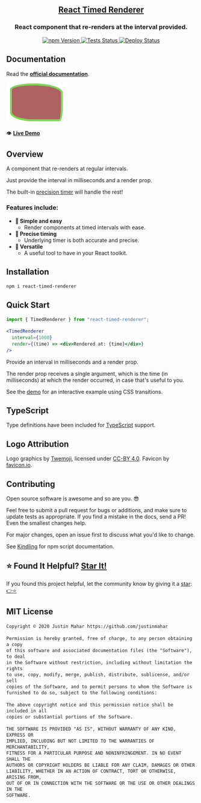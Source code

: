 <h2 align="center">
  <a href="https://github.com/justinmahar/react-timed-renderer">React Timed Renderer</a>
</h2>
<h3 align="center">
  React component that re-renders at the interval provided.
</h3>
<p align="center">
  <a href="https://badge.fury.io/js/react-timed-renderer">
    <img src="https://badge.fury.io/js/react-timed-renderer.svg" alt="npm Version"/>
  </a>
  <a href="https://github.com/justinmahar/react-timed-renderer/actions?query=workflow%3ATests">
    <img src="https://github.com/justinmahar/react-timed-renderer/workflows/Tests/badge.svg" alt="Tests Status"/>
  </a>
  <a href="https://github.com/justinmahar/react-timed-renderer/actions?query=workflow%3ADeploy">
    <img src="https://github.com/justinmahar/react-timed-renderer/workflows/Deploy/badge.svg" alt="Deploy Status"/>
  </a>
</p>

## Documentation

Read the **[official documentation](https://justinmahar.github.io/react-timed-renderer/)**.

[![Demo](./src/__docz__/images/demo.gif "Demo")](https://justinmahar.github.io/react-timed-renderer/TimedRenderer#example)

👁️ **[Live Demo](https://justinmahar.github.io/react-timed-renderer/TimedRenderer#example)**

## Overview

A component that re-renders at regular intervals.

Just provide the interval in milliseconds and a render prop.

The built-in [precision timer](https://justinmahar.github.io/react-use-precision-timer/) will handle the rest!

### Features include:

- **🙌 Simple and easy**
  - Render components at timed intervals with ease.
- **🎯 Precise timing**
  - Underlying timer is both accurate and precise.
- **🧰 Versatile**
  - A useful tool to have in your React toolkit.

## Installation

```
npm i react-timed-renderer
```

## Quick Start

```jsx
import { TimedRenderer } from "react-timed-renderer";
```

```jsx
<TimedRenderer
  interval={1000}
  render={(time) => <div>Rendered at: {time}</div>}
/>
```

Provide an interval in milliseconds and a render prop.

The render prop receives a single argument, which is the time (in milliseconds) at which the render occurred, in case that's useful to you.

See the [demo](https://justinmahar.github.io/react-timed-renderer/TimedRenderer#example) for an interactive example using CSS transitions.

## TypeScript

Type definitions have been included for [TypeScript](https://www.typescriptlang.org/) support.

## Logo Attribution

Logo graphics by [Twemoji](https://github.com/twitter/twemoji), licensed under [CC-BY 4.0](https://creativecommons.org/licenses/by/4.0/). Favicon by [favicon.io](https://favicon.io/emoji-favicons/).

## Contributing

Open source software is awesome and so are you. 😎

Feel free to submit a pull request for bugs or additions, and make sure to update tests as appropriate. If you find a mistake in the docs, send a PR! Even the smallest changes help.

For major changes, open an issue first to discuss what you'd like to change.

See [Kindling](https://tinyurl.com/kindlingscripts) for npm script documentation.

## ⭐ Found It Helpful? [Star It!](https://github.com/justinmahar/react-timed-renderer/stargazers)

If you found this project helpful, let the community know by giving it a [star](https://github.com/justinmahar/react-timed-renderer/stargazers): [👉⭐](https://github.com/justinmahar/react-timed-renderer/stargazers)

## MIT License

```
Copyright © 2020 Justin Mahar https://github.com/justinmahar

Permission is hereby granted, free of charge, to any person obtaining a copy
of this software and associated documentation files (the "Software"), to deal
in the Software without restriction, including without limitation the rights
to use, copy, modify, merge, publish, distribute, sublicense, and/or sell
copies of the Software, and to permit persons to whom the Software is
furnished to do so, subject to the following conditions:

The above copyright notice and this permission notice shall be included in all
copies or substantial portions of the Software.

THE SOFTWARE IS PROVIDED "AS IS", WITHOUT WARRANTY OF ANY KIND, EXPRESS OR
IMPLIED, INCLUDING BUT NOT LIMITED TO THE WARRANTIES OF MERCHANTABILITY,
FITNESS FOR A PARTICULAR PURPOSE AND NONINFRINGEMENT. IN NO EVENT SHALL THE
AUTHORS OR COPYRIGHT HOLDERS BE LIABLE FOR ANY CLAIM, DAMAGES OR OTHER
LIABILITY, WHETHER IN AN ACTION OF CONTRACT, TORT OR OTHERWISE, ARISING FROM,
OUT OF OR IN CONNECTION WITH THE SOFTWARE OR THE USE OR OTHER DEALINGS IN THE
SOFTWARE.
```
